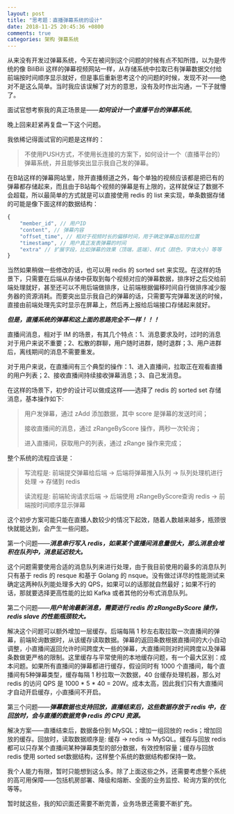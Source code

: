 ```yaml
---
layout: post
title: "思考题：直播弹幕系统的设计"
date: 2018-11-25 20:45:36 +0800
comments: true
categories: 架构 弹幕系统
---
```

从来没有开发过弹幕系统，今天在被问到这个问题的时候有点不知所措，以为是传统的像 BiliBili 这样的弹幕视频网站一样，从存储系统中拉取已有弹幕数据交付给前端按时间顺序显示就好，但是事后重新思考这个的问题的时候，发现不对——绝对不是这么简单。当时我应该误解了对方的意思，没有及时作出沟通，一下子就懵了。

面试官想考察我的真正场景是——***如何设计一个直播平台的弹幕系统***。

晚上回来赶紧再复盘一下这个问题。

<!-- more -->

我依稀记得面试官的问题是这样的：

> 不使用PUSH方式，不使用长连接的方案下，如何设计一个（直播平台的）弹幕系统，并且能够突出显示我自己发的弹幕。

在B站这样的弹幕网站里，除开直播频道之外，每个单独的视频应该都是把已有的弹幕都存储起来，而且由于B站每个视频的弹幕是有上限的，这样就保证了数据不会超载，所以最简单的方式就是可以直接使用 redis 的 list 来实现，单条数据存储的可能是像下面这样的数据结构：

```js
{
    "member_id", // 用户ID
    "content", // 弹幕内容
    "offset_time", // 相对于视频时长的偏移时间，用于确定弹幕出现的位置
    "timestamp", // 用户真正发表弹幕的时间
    "extra" // 扩展字段，比如弹幕的效果（顶端，底端）、样式（颜色，字体大小）等等
}
```

当然如果稍做一些修改的话，也可以用 redis 的 sorted set 来实现。在这样的场景下，只需要在后端从存储中获取到每个视频对应的弹幕数据，排序好之后交给前端处理就好，甚至还可以不用后端做排序，让前端根据偏移时间自行做排序减少服务器的资源消耗。而要突出显示我自己的弹幕的话，只需要写完弹幕发送的时候，直接由前端处理先实时显示在屏幕上，然后再上报给后端接口存储起来就好。

***但是，直播系统的弹幕和这上面的思路完全不一样！！！***

直播间消息，相对于 IM 的场景，有其几个特点：1、消息要求及时，过时的消息对于用户来说不重要；2、松散的群聊，用户随时进群，随时退群；3、用户进群后，离线期间的消息不需要重发。

对于用户来说，在直播间有三个典型的操作：1、进入直播间，拉取正在观看直播的用户列表；2、接收直播间持续接收弹幕消息；3、自己发消息。

在这样的场景下，初步的设计可以做成这样——选择了 redis 的 sorted set 存储消息，基本操作如下:

> 用户发弹幕，通过 zAdd 添加数据，其中 score 是弹幕的发送时间；
> 
> 接收直播间的消息，通过 zRangeByScore 操作，两秒一次轮询；
> 
> 进入直播间，获取用户的列表，通过 zRange 操作来完成；

整个系统的流程应该是：

> 写流程是:  前端提交弹幕给后端 -> 后端将弹幕推入队列 -> 队列处理机进行处理 -> 存储到 redis
> 
> 读流程是:  前端轮询请求后端 -> 后端使用 zRangeByScore查询 redis -> 前端按时间顺序显示弹幕

这个初步方案可能只能在直播人数较少的情况下起效，随着人数越来越多，瓶颈很快就能达到，会产生一些问题。

第一个问题——***消息串行写入 redis，如果某个直播间消息量很大，那么消息会堆积在队列中，消息延迟较大。***

这个问题需要使用合适的消息队列来进行处理，由于我目前使用的最多的消息队列只有基于 redis 的 resque 和基于 Golang 的 nsque。没有做过详尽的性能测试来确定这两种队列能处理多大的 QPS，如果可以的话那就自然最好；如果不行的话，那就要选择更高性能的比如 Kafka 或者其他的分布式消息队列。

第二个问题——***用户轮询最新消息，需要进行 redis 的 zRangeByScore 操作，redis slave 的性能瓶颈较大。***

解决这个问题可以额外增加一层缓存。后端每隔 1 秒左右取拉取一次直播间的弹幕，前端轮询数据时，从该缓存读取数据。弹幕的返回条数根据直播间的大小自动调整，小直播间返回允许时间跨度大一些的弹幕，大直播间则对时间跨度以及弹幕条数做更严格的限制。这里缓存与平常使用的本地缓存问题，有一个最大区别：成本问题。如果所有直播间的弹幕都进行缓存，假设同时有 1000 个直播间，每个直播间有5种弹幕类型，缓存每隔 1 秒拉取一次数据，40 台缓存处理机器，那么对 redis 的访问 QPS 是 1000 * 5 * 40 = 20W。成本太高，因此我们只有大直播间才自动开启缓存，小直播间不开启。

第三个问题——***弹幕数据也支持回放，直播结束后，这些数据存放于 redis 中，在回放时，会与直播的数据竞争 redis 的 CPU 资源。***

解决方案——直播结束后，数据备份到 MySQL；增加一组回放的 redis；增加回放的缓存。回放时，读取数据顺序是: 缓存 -> redis -> MySQL。缓存与回放 redis 都可以只存某个直播间某种弹幕类型的部分数据，有效控制容量；缓存与回放 redis 使用 sorted set数据结构，这样整个系统的数据结构都保持一致。

我个人能力有限，暂时只能想到这么多。除了上面这些之外，还需要考虑整个系统的高可用保障——包括机房部署、降级和熔断、全面的业务监控、轮询方案的优化等等。

暂时就这些，我的知识面还需要不断完善，业务场景还需要不断扩充。
